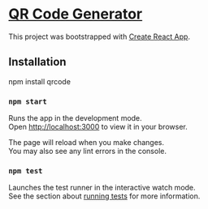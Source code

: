 # [QR Code Generator](https://github.com/the-vikas/QR_Code_Generator)

This project was bootstrapped with [Create React App](https://github.com/facebook/create-react-app).

## Installation

npm install qrcode

### `npm start`

Runs the app in the development mode.\
Open [http://localhost:3000](http://localhost:3000) to view it in your browser.

The page will reload when you make changes.\
You may also see any lint errors in the console.

### `npm test`

Launches the test runner in the interactive watch mode.\
See the section about [running tests](https://facebook.github.io/create-react-app/docs/running-tests) for more information.
